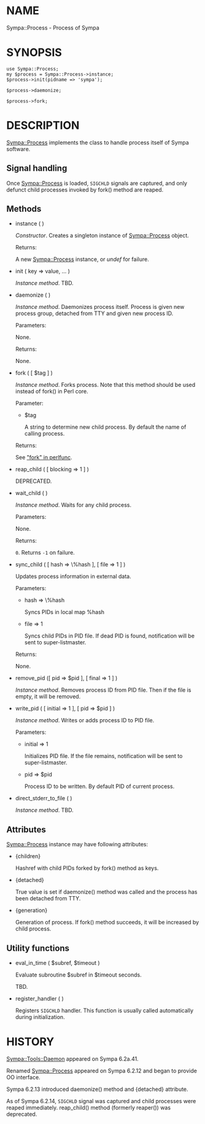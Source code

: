 # NAME

Sympa::Process - Process of Sympa

# SYNOPSIS

    use Sympa::Process;
    my $process = Sympa::Process->instance;
    $process->init(pidname => 'sympa');

    $process->daemonize;

    $process->fork;

# DESCRIPTION

[Sympa::Process](./Sympa-Process.3.md) implements the class to handle process itself of Sympa
software.

## Signal handling

Once [Sympa::Process](./Sympa-Process.3.md) is loaded,
`SIGCHLD` signals are captured,
and only defunct child processes invoked by fork() method are reaped.

## Methods

- instance ( )

    _Constructor_.
    Creates a singleton instance of [Sympa::Process](./Sympa-Process.3.md) object.

    Returns:

    A new [Sympa::Process](./Sympa-Process.3.md) instance, or _undef_ for failure.

- init ( key => value, ... )

    _Instance method_.
    TBD.

- daemonize ( )

    _Instance method_.
    Daemonizes process itself.
    Process is given new process group, detached from TTY
    and given new process ID.

    Parameters:

    None.

    Returns:

    None.

- fork ( \[ $tag \] )

    _Instance method_.
    Forks process.
    Note that this method should be used instead of fork() in Perl core.

    Parameter:

    - $tag

        A string to determine new child process.
        By default the name of calling process.

    Returns:

    See ["fork" in perlfunc](https://metacpan.org/pod/perlfunc#fork).

- reap\_child ( \[ blocking => 1 \] )

    DEPRECATED.

- wait\_child ( )

    _Instance method_.
    Waits for any child process.

    Parameters:

    None.

    Returns:

    `0`.
    Returns `-1` on failure.

- sync\_child ( \[ hash => \\%hash \], \[ file => 1 \] )

    Updates process information in external data.

    Parameters:

    - hash => \\%hash

        Syncs PIDs in local map %hash

    - file => 1

        Syncs child PIDs in PID file.
        If dead PID is found, notification will be sent to super-listmaster.

    Returns:

    None.

- remove\_pid (\[ pid => $pid \], \[ final => 1 \] )

    _Instance method_.
    Removes process ID from PID file.
    Then if the file is empty, it will be removed.

- write\_pid ( \[ initial => 1 \], \[ pid => $pid \] )

    _Instance method_.
    Writes or adds process ID to PID file.

    Parameters:

    - initial => 1

        Initializes PID file.
        If the file remains, notification will be sent to super-listmaster.

    - pid => $pid

        Process ID to be written.
        By default PID of current process.

- direct\_stderr\_to\_file ( )

    _Instance method_.
    TBD.

## Attributes

[Sympa::Process](./Sympa-Process.3.md) instance may have following attributes:

- {children}

    Hashref with child PIDs forked by fork() method as keys.

- {detached}

    True value is set if daemonize() method was called and the process has been
    detached from TTY.

- {generation}

    Generation of process.
    If fork() method succeeds, it will be increased by child process.

## Utility functions

- eval\_in\_time ( $subref, $timeout )

    Evaluate subroutine $subref in $timeout seconds.

    TBD.

- register\_handler ( )

    Registers `SIGCHLD` handler.
    This function is usually called automatically during initialization.

# HISTORY

[Sympa::Tools::Daemon](./Sympa-Tools-Daemon.3.md) appeared on Sympa 6.2a.41.

Renamed [Sympa::Process](./Sympa-Process.3.md) appeared on Sympa 6.2.12
and began to provide OO interface.

Sympa 6.2.13 introduced daemonize() method and {detached} attribute.

As of Sympa 6.2.14, `SIGCHLD` signal was captured and child processes
were reaped immediately.  reap\_child() method (formerly reaper()) was
deprecated.
